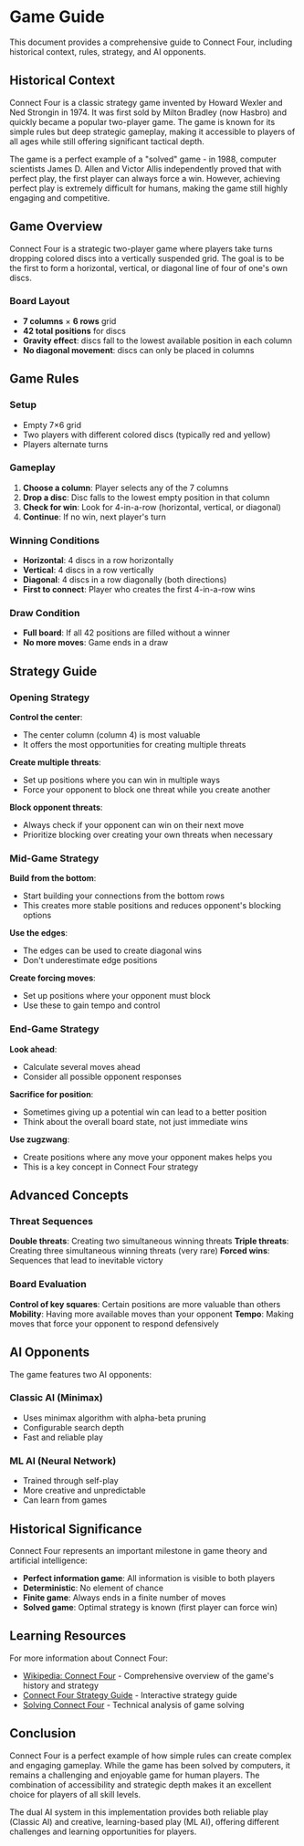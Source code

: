 # Game Guide

This document provides a comprehensive guide to Connect Four, including historical context, rules, strategy, and AI opponents.

## Historical Context

Connect Four is a classic strategy game invented by Howard Wexler and Ned Strongin in 1974. It was first sold by Milton Bradley (now Hasbro) and quickly became a popular two-player game. The game is known for its simple rules but deep strategic gameplay, making it accessible to players of all ages while still offering significant tactical depth.

The game is a perfect example of a "solved" game - in 1988, computer scientists James D. Allen and Victor Allis independently proved that with perfect play, the first player can always force a win. However, achieving perfect play is extremely difficult for humans, making the game still highly engaging and competitive.

## Game Overview

Connect Four is a strategic two-player game where players take turns dropping colored discs into a vertically suspended grid. The goal is to be the first to form a horizontal, vertical, or diagonal line of four of one's own discs.

### Board Layout

- **7 columns** × **6 rows** grid
- **42 total positions** for discs
- **Gravity effect**: discs fall to the lowest available position in each column
- **No diagonal movement**: discs can only be placed in columns

## Game Rules

### Setup

- Empty 7×6 grid
- Two players with different colored discs (typically red and yellow)
- Players alternate turns

### Gameplay

1. **Choose a column**: Player selects any of the 7 columns
2. **Drop a disc**: Disc falls to the lowest empty position in that column
3. **Check for win**: Look for 4-in-a-row (horizontal, vertical, or diagonal)
4. **Continue**: If no win, next player's turn

### Winning Conditions

- **Horizontal**: 4 discs in a row horizontally
- **Vertical**: 4 discs in a row vertically
- **Diagonal**: 4 discs in a row diagonally (both directions)
- **First to connect**: Player who creates the first 4-in-a-row wins

### Draw Condition

- **Full board**: If all 42 positions are filled without a winner
- **No more moves**: Game ends in a draw

## Strategy Guide

### Opening Strategy

**Control the center**:

- The center column (column 4) is most valuable
- It offers the most opportunities for creating multiple threats

**Create multiple threats**:

- Set up positions where you can win in multiple ways
- Force your opponent to block one threat while you create another

**Block opponent threats**:

- Always check if your opponent can win on their next move
- Prioritize blocking over creating your own threats when necessary

### Mid-Game Strategy

**Build from the bottom**:

- Start building your connections from the bottom rows
- This creates more stable positions and reduces opponent's blocking options

**Use the edges**:

- The edges can be used to create diagonal wins
- Don't underestimate edge positions

**Create forcing moves**:

- Set up positions where your opponent must block
- Use these to gain tempo and control

### End-Game Strategy

**Look ahead**:

- Calculate several moves ahead
- Consider all possible opponent responses

**Sacrifice for position**:

- Sometimes giving up a potential win can lead to a better position
- Think about the overall board state, not just immediate wins

**Use zugzwang**:

- Create positions where any move your opponent makes helps you
- This is a key concept in Connect Four strategy

## Advanced Concepts

### Threat Sequences

**Double threats**: Creating two simultaneous winning threats
**Triple threats**: Creating three simultaneous winning threats (very rare)
**Forced wins**: Sequences that lead to inevitable victory

### Board Evaluation

**Control of key squares**: Certain positions are more valuable than others
**Mobility**: Having more available moves than your opponent
**Tempo**: Making moves that force your opponent to respond defensively

## AI Opponents

The game features two AI opponents:

### Classic AI (Minimax)

- Uses minimax algorithm with alpha-beta pruning
- Configurable search depth
- Fast and reliable play

### ML AI (Neural Network)

- Trained through self-play
- More creative and unpredictable
- Can learn from games

## Historical Significance

Connect Four represents an important milestone in game theory and artificial intelligence:

- **Perfect information game**: All information is visible to both players
- **Deterministic**: No element of chance
- **Finite game**: Always ends in a finite number of moves
- **Solved game**: Optimal strategy is known (first player can force win)

## Learning Resources

For more information about Connect Four:

- [Wikipedia: Connect Four](https://en.wikipedia.org/wiki/Connect_Four) - Comprehensive overview of the game's history and strategy
- [Connect Four Strategy Guide](https://www.mathsisfun.com/games/connect4.html) - Interactive strategy guide
- [Solving Connect Four](http://blog.gamesolver.org/solving-connect-four/01-introduction/) - Technical analysis of game solving

## Conclusion

Connect Four is a perfect example of how simple rules can create complex and engaging gameplay. While the game has been solved by computers, it remains a challenging and enjoyable game for human players. The combination of accessibility and strategic depth makes it an excellent choice for players of all skill levels.

The dual AI system in this implementation provides both reliable play (Classic AI) and creative, learning-based play (ML AI), offering different challenges and learning opportunities for players.
